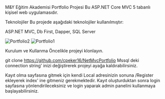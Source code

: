 M&Y Eğitim Akademisi Portfolio Projesi
Bu ASP.NET Core MVC 5 tabanlı kişisel web uygulamasıdır.

Teknolojiler
Bu projede aşağıdaki teknolojiler kullanılmıştır:

ASP.NET MVC,
Db First,
Dapper,
SQL Server


![Portfolio2](https://github.com/cpeker16/NetMvcPortfolio/assets/119748061/3ec139d9-2a1e-46fb-a771-82003fdce5e0)
![Portfolio1](https://github.com/cpeker16/NetMvcPortfolio/assets/119748061/6d3952db-e87e-42b5-939b-cd03d1075637)

Kurulum ve Kullanma
Öncelikle projeyi klonlayın.

git clone https://github.com/cpeker16/NetMvcPortfolio Mssql deki connection string' inizi değiştirerek projeyi ayağa kaldırabilirsiniz.

Kayıt olma sayfasına gitmek için kendi Local adresinizin sonuna /Register ekleyerek index' ine gitmeniz gerekmektedir. Kayıt oluşturduktan sonra login sayfasına yönlendirileceksiniz ve login yaparak admin panelini kullanmaya başlayabilirsiniz.
